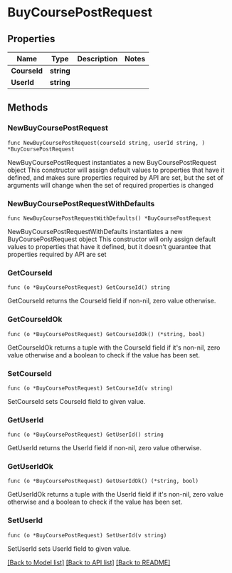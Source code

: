 # BuyCoursePostRequest

## Properties

Name | Type | Description | Notes
------------ | ------------- | ------------- | -------------
**CourseId** | **string** |  | 
**UserId** | **string** |  | 

## Methods

### NewBuyCoursePostRequest

`func NewBuyCoursePostRequest(courseId string, userId string, ) *BuyCoursePostRequest`

NewBuyCoursePostRequest instantiates a new BuyCoursePostRequest object
This constructor will assign default values to properties that have it defined,
and makes sure properties required by API are set, but the set of arguments
will change when the set of required properties is changed

### NewBuyCoursePostRequestWithDefaults

`func NewBuyCoursePostRequestWithDefaults() *BuyCoursePostRequest`

NewBuyCoursePostRequestWithDefaults instantiates a new BuyCoursePostRequest object
This constructor will only assign default values to properties that have it defined,
but it doesn't guarantee that properties required by API are set

### GetCourseId

`func (o *BuyCoursePostRequest) GetCourseId() string`

GetCourseId returns the CourseId field if non-nil, zero value otherwise.

### GetCourseIdOk

`func (o *BuyCoursePostRequest) GetCourseIdOk() (*string, bool)`

GetCourseIdOk returns a tuple with the CourseId field if it's non-nil, zero value otherwise
and a boolean to check if the value has been set.

### SetCourseId

`func (o *BuyCoursePostRequest) SetCourseId(v string)`

SetCourseId sets CourseId field to given value.


### GetUserId

`func (o *BuyCoursePostRequest) GetUserId() string`

GetUserId returns the UserId field if non-nil, zero value otherwise.

### GetUserIdOk

`func (o *BuyCoursePostRequest) GetUserIdOk() (*string, bool)`

GetUserIdOk returns a tuple with the UserId field if it's non-nil, zero value otherwise
and a boolean to check if the value has been set.

### SetUserId

`func (o *BuyCoursePostRequest) SetUserId(v string)`

SetUserId sets UserId field to given value.



[[Back to Model list]](../API_README.md#documentation-for-models) [[Back to API list]](../API_README.md#documentation-for-api-endpoints) [[Back to README]](../API_README.md)


